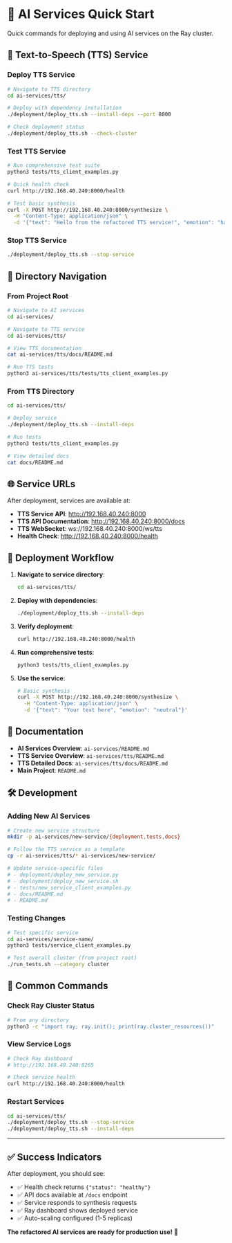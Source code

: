 # 🚀 AI Services Quick Start

Quick commands for deploying and using AI services on the Ray cluster.

## 🎵 Text-to-Speech (TTS) Service

### Deploy TTS Service
```bash
# Navigate to TTS directory
cd ai-services/tts/

# Deploy with dependency installation
./deployment/deploy_tts.sh --install-deps --port 8000

# Check deployment status
./deployment/deploy_tts.sh --check-cluster
```

### Test TTS Service
```bash
# Run comprehensive test suite
python3 tests/tts_client_examples.py

# Quick health check
curl http://192.168.40.240:8000/health

# Test basic synthesis
curl -X POST http://192.168.40.240:8000/synthesize \
  -H "Content-Type: application/json" \
  -d '{"text": "Hello from the refactored TTS service!", "emotion": "happy"}'
```

### Stop TTS Service
```bash
./deployment/deploy_tts.sh --stop-service
```

## 📁 Directory Navigation

### From Project Root
```bash
# Navigate to AI services
cd ai-services/

# Navigate to TTS service
cd ai-services/tts/

# View TTS documentation
cat ai-services/tts/docs/README.md

# Run TTS tests
python3 ai-services/tts/tests/tts_client_examples.py
```

### From TTS Directory
```bash
cd ai-services/tts/

# Deploy service
./deployment/deploy_tts.sh --install-deps

# Run tests  
python3 tests/tts_client_examples.py

# View detailed docs
cat docs/README.md
```

## 🌐 Service URLs

After deployment, services are available at:

- **TTS Service API**: http://192.168.40.240:8000
- **TTS API Documentation**: http://192.168.40.240:8000/docs  
- **TTS WebSocket**: ws://192.168.40.240:8000/ws/tts
- **Health Check**: http://192.168.40.240:8000/health

## 🔄 Deployment Workflow

1. **Navigate to service directory**:
   ```bash
   cd ai-services/tts/
   ```

2. **Deploy with dependencies**:
   ```bash
   ./deployment/deploy_tts.sh --install-deps
   ```

3. **Verify deployment**:
   ```bash
   curl http://192.168.40.240:8000/health
   ```

4. **Run comprehensive tests**:
   ```bash
   python3 tests/tts_client_examples.py
   ```

5. **Use the service**:
   ```bash
   # Basic synthesis
   curl -X POST http://192.168.40.240:8000/synthesize \
     -H "Content-Type: application/json" \
     -d '{"text": "Your text here", "emotion": "neutral"}'
   ```

## 📖 Documentation

- **AI Services Overview**: `ai-services/README.md`
- **TTS Service Overview**: `ai-services/tts/README.md`  
- **TTS Detailed Docs**: `ai-services/tts/docs/README.md`
- **Main Project**: `README.md`

## 🛠️ Development

### Adding New AI Services
```bash
# Create new service structure
mkdir -p ai-services/new-service/{deployment,tests,docs}

# Follow the TTS service as a template
cp -r ai-services/tts/* ai-services/new-service/

# Update service-specific files
# - deployment/deploy_new_service.py
# - deployment/deploy_new_service.sh  
# - tests/new_service_client_examples.py
# - docs/README.md
# - README.md
```

### Testing Changes
```bash
# Test specific service
cd ai-services/service-name/
python3 tests/service_client_examples.py

# Test overall cluster (from project root)
./run_tests.sh --category cluster
```

## 🎯 Common Commands

### Check Ray Cluster Status
```bash
# From any directory
python3 -c "import ray; ray.init(); print(ray.cluster_resources())"
```

### View Service Logs
```bash
# Check Ray dashboard
# http://192.168.40.240:8265

# Check service health
curl http://192.168.40.240:8000/health
```

### Restart Services
```bash
cd ai-services/tts/
./deployment/deploy_tts.sh --stop-service
./deployment/deploy_tts.sh --install-deps
```

---

## ✅ Success Indicators

After deployment, you should see:

- ✅ Health check returns `{"status": "healthy"}`
- ✅ API docs available at `/docs` endpoint
- ✅ Service responds to synthesis requests
- ✅ Ray dashboard shows deployed service
- ✅ Auto-scaling configured (1-5 replicas)

**The refactored AI services are ready for production use!** 🎉 
